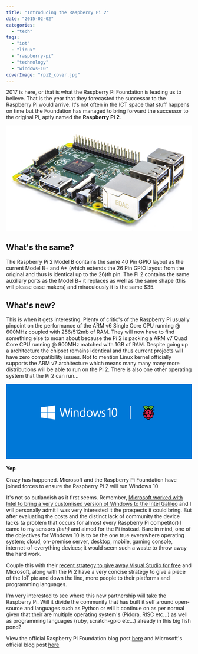 ```yaml
---
title: "Introducing the Raspberry Pi 2"
date: "2015-02-02"
categories: 
  - "tech"
tags: 
  - "iot"
  - "linux"
  - "raspberry-pi"
  - "technology"
  - "windows-10"
coverImage: "rpi2_cover.jpg"
---
```


2017 is here, or that is what the Raspberry Pi Foundation is leading us to believe. That is the year that they forecasted the successor to the Raspberry Pi would arrive. It's not often in the ICT space that stuff happens on time but the Foundation has managed to bring forward the successor to the original Pi, aptly named the **Raspberry Pi 2**. 

![](images/Pi2ModB1GB_-comp_1024.jpg)

## What's the same?

The Raspberry Pi 2 Model B contains the same 40 Pin GPIO layout as the current Model B+ and A+ (which extends the 26 Pin GPIO layout from the original and thus is identical up to the 26)th pin. The Pi 2 contains the same auxiliary ports as the Model B+ it replaces as well as the same shape (this will please case makers) and miraculously it is the same $35.

## What's new?

This is when it gets interesting. Plenty of critic's of the Raspberry Pi usually pinpoint on the performance of the ARM v6 Single Core CPU running @ 600MHz coupled with 256/512mb of RAM. They will now have to find something else to moan about because the Pi 2 is packing a ARM v7 Quad Core CPU running @ 900MHz matched with 1GB of RAM. Despite going up a architecture the chipset remains identical and thus current projects will have zero compatibility issues. Not to mention Linux kernel officially supports the ARM v7 architecture which means many many many more distributions will be able to run on the Pi 2. There is also one other operating system that the Pi 2 can run...

![](images/IoT-rp2-banner_InvariantCulture_Default.png)

**Yep**

Crazy has happened. Microsoft and the Raspberry Pi Foundation have joined forces to ensure the Raspberry Pi 2 will run Windows 10.

It's not so outlandish as it first seems. Remember, [Microsoft worked with Intel to bring a very customised version of Windows to the Intel Galileo](https://msopentech.com/blog/2014/10/02/windows-on-intel-galileo-gen-2/ "Windows on Intel Galileo Gen 2") and I will personally admit I was very interested it the prospects it could bring. But after evaluating the costs and the distinct lack of community the device lacks (a problem that occurs for almost every Raspberry Pi competitor) I came to my sensors _(heh)_ and aimed for the Pi instead. Bare in mind, one of the objectives for Windows 10 is to be the one true everywhere operating system; cloud, on-premise server, desktop, mobile, gaming console, internet-of-everything devices; it would seem such a waste to throw away the hard work. 

Couple this with their [recent strategy to give away Visual Studio for free](http://blogs.msdn.com/b/somasegar/archive/2014/11/12/opening-up-visual-studio-and-net-to-every-developer-any-application-net-server-core-open-source-and-cross-platform-visual-studio-community-2013-and-preview-of-visual-studio-2015-and-net-2015.aspx "Opening up Visual Studio and .NET to Every Developer, Any Application: .NET Server Core open source and cross platform, Visual Studio Community 2013 and preview of Visual Studio 2015 and .NET 2015") and Microsoft, along with the Pi 2 have a very concise strategy to give a piece of the IoT pie and down the line, more people to their platforms and programming languages.

I'm very interested to see where this new partnership will take the Raspberry Pi. Will it divide the community that has built it self around open-source and languages such as Python or will it continue on as per normal given that their are multiple operating system's (Pidora, RISC etc...) as well as programming languages (ruby, scratch-gpio etc...) already in this big fish pond?

View the official Raspberry Pi Foundation blog post [here](http://www.raspberrypi.org/raspberry-pi-2-on-sale/ "Raspberry Pi 2 On Sale") and Microsoft's official blog post [here](http://dev.windows.com/en-us/featured/raspberrypi2support "Windows 10 for Raspberry Pi 2")
